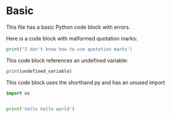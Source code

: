 # Basic

This file has a basic Python code block with errors.

Here is a code block with malformed quotation marks:

```python
print("I don't know how to use quotation marks')
```

This code block references an undefined variable:

```python
print(undefined_variable)
```

This code block uses the shorthand py and has an unused import

```py
import os


print('hello hello world')
```

